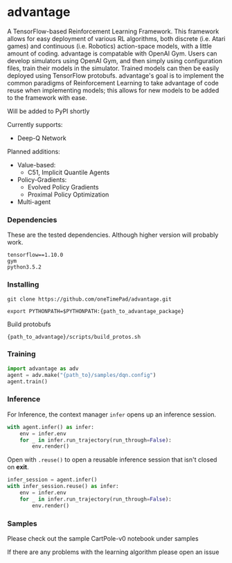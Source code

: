 # advantage
A TensorFlow-based Reinforcement Learning Framework. This framework allows for easy deployment of various RL algorithms, both discrete (i.e. Atari games) and continuous (i.e. Robotics) action-space models, with a little amount of coding. advantage is compatable with OpenAI Gym. Users can develop simulators using OpenAI Gym, and then simply using configuration files, train their models in the simulator. Trained models can then be easily deployed using TensorFlow protobufs. advantage's goal is to implement the common paradigms of Reinforcement Learning to take advantage of code reuse when implementing models; this allows for new models to be added to the framework with ease.

Will be added to PyPI shortly

Currently supports:
 - Deep-Q Network

Planned additions:
  - Value-based:
    - C51, Implicit Quantile Agents
  - Policy-Gradients:
     - Evolved Policy Gradients
     - Proximal Policy Optimization
  - Multi-agent
  
### Dependencies 
These are the tested dependencies. Although higher version will probably work.
```
tensorflow==1.10.0 
gym
python3.5.2 
```
  
### Installing
```
git clone https://github.com/oneTimePad/advantage.git

export PYTHONPATH=$PYTHONPATH:{path_to_advantage_package}
```
Build protobufs
```
{path_to_advantage}/scripts/build_protos.sh
```

### Training
``` python
import advantage as adv
agent = adv.make("{path_to}/samples/dqn.config")
agent.train()
````

### Inference
For Inference, the context manager `infer` opens up 
an inference session. 
``` python
with agent.infer() as infer:
    env = infer.env
    for _ in infer.run_trajectory(run_through=False):
        env.render()
```
Open with `.reuse()` to 
open a reusable inference session that isn't closed
on __exit__.
``` python
infer_session = agent.infer()
with infer_session.reuse() as infer:
    env = infer.env
    for _ in infer.run_trajectory(run_through=False):
        env.render()
```

### Samples
Please check out the sample CartPole-v0 notebook under samples

If there are any problems with the learning algorithm please open an issue
